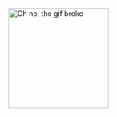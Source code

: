 <img src="https://camo.githubusercontent.com/517d1deb0bd30040699e0e8042d344962cab0e56c4af680168bccab5db906a77/68747470733a2f2f632e74656e6f722e636f6d2f383252723250504243744941414141642f6361742d6a616d2d6361742e676966" alt="Oh no, the gif broke" data-canonical-src="https://c.tenor.com/82Rr2PPBCtIAAAAd/cat-jam-cat.gif" style="display: inline-block;" data-target="animated-image.originalImage" width="200" height="200">
